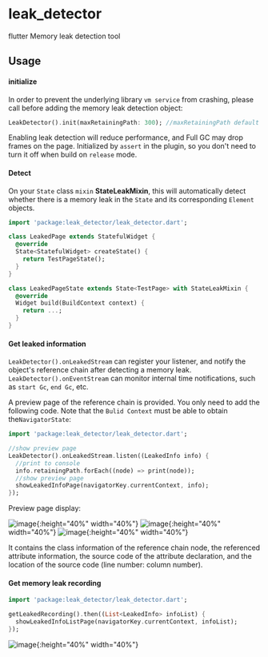# leak_detector

flutter Memory leak detection tool

## Usage

#### initialize

In order to prevent the underlying library `vm service` from crashing, please call before adding the memory leak detection object:
```dart
LeakDetector().init(maxRetainingPath: 300); //maxRetainingPath default is 300
```
Enabling leak detection will reduce performance, and Full GC may drop frames on the page. 
Initialized by `assert` in the plugin, so you don't need to turn it off when build on `release` mode.

#### Detect

On your `State` class `mixin` **StateLeakMixin**, this will automatically detect whether there is a memory leak in the `State` and its corresponding `Element` objects.

```dart
import 'package:leak_detector/leak_detector.dart';

class LeakedPage extends StatefulWidget {
  @override
  State<StatefulWidget> createState() {
    return TestPageState();
  }
}

class LeakedPageState extends State<TestPage> with StateLeakMixin {
  @override
  Widget build(BuildContext context) {
    return ...;
  }
}
```

#### Get leaked information

`LeakDetector().onLeakedStream` can register your listener, and notify the object's reference chain after detecting a memory leak.
`LeakDetector().onEventStream` can monitor internal time notifications, such as `start Gc`, `end Gc`, etc.

A preview page of the reference chain is provided. You only need to add the following code. Note that the `Bulid Context` must be able to obtain the`NavigatorState`:

```dart
import 'package:leak_detector/leak_detector.dart';

//show preview page
LeakDetector().onLeakedStream.listen((LeakedInfo info) {
  //print to console
  info.retainingPath.forEach((node) => print(node));
  //show preview page
  showLeakedInfoPage(navigatorKey.currentContext, info);
});
```

Preview page display:

![image](https://liujiakuoyx.github.io/images/leak_detector/image1.png){:height="40%" width="40%"}
![image](https://liujiakuoyx.github.io/images/leak_detector/image4.png){:height="40%" width="40%"}
![image](https://liujiakuoyx.github.io/images/leak_detector/image2.png){:height="40%" width="40%"}


It contains the class information of the reference chain node, the referenced attribute information, the source code of the attribute declaration, and the location of the source code (line number: column number).

#### Get memory leak recording

```dart
import 'package:leak_detector/leak_detector.dart';

getLeakedRecording().then((List<LeakedInfo> infoList) {
  showLeakedInfoListPage(navigatorKey.currentContext, infoList);
});
```


![image](https://liujiakuoyx.github.io/images/leak_detector/image3.png){:height="40%" width="40%"}
